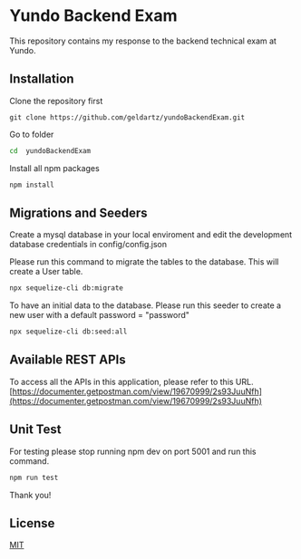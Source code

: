# Yundo Backend Exam
This repository contains my response to the backend technical exam at Yundo.


## Installation

Clone the repository first

```git
git clone https://github.com/geldartz/yundoBackendExam.git 
```

Go to folder

```bash
cd  yundoBackendExam
```

Install all npm packages

```bash
npm install
```

## Migrations and Seeders

Create a mysql database in your local enviroment and edit the development database credentials in config/config.json

Please run this command to migrate the tables to the database.
This will create a User table.
```bash
npx sequelize-cli db:migrate
```

To have an initial data to the database. Please run this seeder to create a new user with a default password = "password"
```bash
npx sequelize-cli db:seed:all
```

## Available REST APIs

To access all the APIs in this application, please refer to this URL.
[https://documenter.getpostman.com/view/19670999/2s93JuuNfh](https://documenter.getpostman.com/view/19670999/2s93JuuNfh)

## Unit Test
For testing please stop running npm dev on port 5001 and run this command.
```bash
npm run test
```

Thank you!

## License

[MIT](https://choosealicense.com/licenses/mit/)